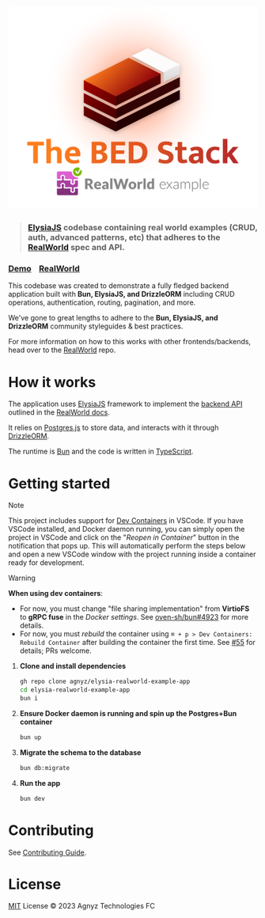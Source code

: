 # ![RealWorld Example App](logo.png)

> ### [ElysiaJS](https://elysiajs.com/) codebase containing real world examples (CRUD, auth, advanced patterns, etc) that adheres to the [RealWorld](https://github.com/gothinkster/realworld) spec and API.


### [Demo](https://demo.realworld.io/)&nbsp;&nbsp;&nbsp;&nbsp;[RealWorld](https://github.com/gothinkster/realworld)


This codebase was created to demonstrate a fully fledged backend application built with **Bun, ElysiaJS, and DrizzleORM** including CRUD operations, authentication, routing, pagination, and more.

We've gone to great lengths to adhere to the **Bun, ElysiaJS, and DrizzleORM** community styleguides & best practices.

For more information on how to this works with other frontends/backends, head over to the [RealWorld](https://github.com/gothinkster/realworld) repo.


# How it works

The application uses [ElysiaJS](https://elysiajs.com/) framework to implement the [backend API](https://realworld-docs.netlify.app/docs/specs/backend-specs/introduction) outlined in the [RealWorld docs](https://realworld-docs.netlify.app/).

It relies on [Postgres.js](https://github.com/porsager/postgres) to store data, and interacts with it through [DrizzleORM](https://orm.drizzle.team/docs/quick-postgresql/postgresjs).

The runtime is [Bun](https://bun.sh/) and the code is written in [TypeScript](https://www.typescriptlang.org/).

# Getting started

> [!NOTE]
> This project includes support for [Dev Containers](https://code.visualstudio.com/docs/remote/containers) in VSCode. If you have VSCode installed, and Docker daemon running, you can simply open the project in VSCode and click on the "_Reopen in Container_" button in the notification that pops up. This will automatically perform the steps below and open a new VSCode window with the project running inside a container ready for development.

> [!WARNING]
> **When using dev containers**:
> * For now, you must change "file sharing implementation" from **VirtioFS** to **gRPC fuse** in the _Docker settings_. See [oven-sh/bun#4923](https://github.com/oven-sh/bun/issues/4923#issuecomment-1715677390) for more details.
> * For now, you must _rebuild_ the container using `⌘ + p > Dev Containers: Rebuild Container` after building the container the first time. See [#55](https://github.com/agnyz/elysia-realworld-example-app/issues/55) for details; PRs welcome.

1. **Clone and install dependencies**

    ```bash
    gh repo clone agnyz/elysia-realworld-example-app
    cd elysia-realworld-example-app
    bun i
    ```

2. **Ensure Docker daemon is running and spin up the Postgres+Bun container**

    ```bash
    bun up
    ```
3. **Migrate the schema to the database**

    ```bash
    bun db:migrate
    ```

4. **Run the app**

    ```bash
    bun dev
    ```

# Contributing

See [Contributing Guide](CONTRIBUTING.md).

# License

[MIT](LICENSE) License © 2023 Agnyz Technologies FC
